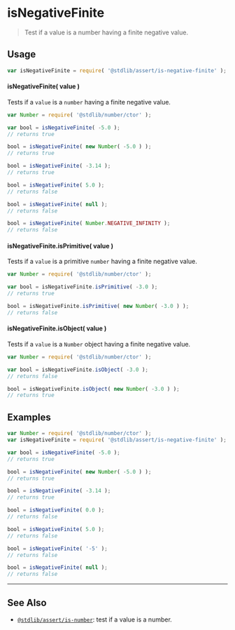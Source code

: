 <!--

@license Apache-2.0

Copyright (c) 2024 The Stdlib Authors.

Licensed under the Apache License, Version 2.0 (the "License");
you may not use this file except in compliance with the License.
You may obtain a copy of the License at

   http://www.apache.org/licenses/LICENSE-2.0

Unless required by applicable law or agreed to in writing, software
distributed under the License is distributed on an "AS IS" BASIS,
WITHOUT WARRANTIES OR CONDITIONS OF ANY KIND, either express or implied.
See the License for the specific language governing permissions and
limitations under the License.

-->

# isNegativeFinite

> Test if a value is a number having a finite negative value.

<section class="usage">

## Usage

```javascript
var isNegativeFinite = require( '@stdlib/assert/is-negative-finite' );
```

#### isNegativeFinite( value )

Tests if a `value` is a `number` having a finite negative value.

<!-- eslint-disable no-new-wrappers -->

```javascript
var Number = require( '@stdlib/number/ctor' );

var bool = isNegativeFinite( -5.0 );
// returns true

bool = isNegativeFinite( new Number( -5.0 ) );
// returns true

bool = isNegativeFinite( -3.14 );
// returns true

bool = isNegativeFinite( 5.0 );
// returns false

bool = isNegativeFinite( null );
// returns false

bool = isNegativeFinite( Number.NEGATIVE_INFINITY );
// returns false
```

#### isNegativeFinite.isPrimitive( value )

Tests if a `value` is a primitive `number` having a finite negative value.

<!-- eslint-disable no-new-wrappers -->

```javascript
var Number = require( '@stdlib/number/ctor' );

var bool = isNegativeFinite.isPrimitive( -3.0 );
// returns true

bool = isNegativeFinite.isPrimitive( new Number( -3.0 ) );
// returns false
```

#### isNegativeFinite.isObject( value )

Tests if a `value` is a `Number` object having a finite negative value.

<!-- eslint-disable no-new-wrappers -->

```javascript
var Number = require( '@stdlib/number/ctor' );

var bool = isNegativeFinite.isObject( -3.0 );
// returns false

bool = isNegativeFinite.isObject( new Number( -3.0 ) );
// returns true
```

</section>

<!-- /.usage -->

<section class="examples">

## Examples

<!-- eslint-disable no-new-wrappers -->

<!-- eslint no-undef: "error" -->

```javascript
var Number = require( '@stdlib/number/ctor' );
var isNegativeFinite = require( '@stdlib/assert/is-negative-finite' );

var bool = isNegativeFinite( -5.0 );
// returns true

bool = isNegativeFinite( new Number( -5.0 ) );
// returns true

bool = isNegativeFinite( -3.14 );
// returns true

bool = isNegativeFinite( 0.0 );
// returns false

bool = isNegativeFinite( 5.0 );
// returns false

bool = isNegativeFinite( '-5' );
// returns false

bool = isNegativeFinite( null );
// returns false
```

</section>

<!-- /.examples -->

<!-- Section for related `stdlib` packages. Do not manually edit this section, as it is automatically populated. -->

<section class="related">

* * *

## See Also

-   <span class="package-name">[`@stdlib/assert/is-number`][@stdlib/assert/is-number]</span><span class="delimiter">: </span><span class="description">test if a value is a number.</span>

</section>

<!-- /.related -->

<!-- Section for all links. Make sure to keep an empty line after the `section` element and another before the `/section` close. -->

<section class="links">

<!-- <related-links> -->

[@stdlib/assert/is-number]: https://github.com/stdlib-js/assert/tree/main/is-number

<!-- </related-links> -->

</section>

<!-- /.links -->
